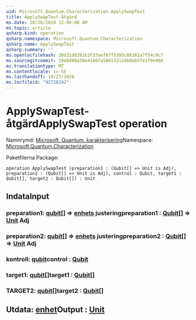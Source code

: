 ```yaml
---
uid: Microsoft.Quantum.Characterization.ApplySwapTest
title: ApplySwapTest-åtgärd
ms.date: 10/26/2020 12:00:00 AM
ms.topic: article
qsharp.kind: operation
qsharp.namespace: Microsoft.Quantum.Characterization
qsharp.name: ApplySwapTest
qsharp.summary: ''
ms.openlocfilehash: 30d31d8391b3f37aef87f5395c08381a7f54c9c7
ms.sourcegitcommit: 29e0d88a30e4166fa580132124b0eb57e1f0e986
ms.translationtype: MT
ms.contentlocale: sv-SE
ms.lasthandoff: 10/27/2020
ms.locfileid: "92728242"
---
```

# <a name="applyswaptest-operation"></a><span data-ttu-id="fbbcb-102">ApplySwapTest-åtgärd</span><span class="sxs-lookup"><span data-stu-id="fbbcb-102">ApplySwapTest operation</span></span>

<span data-ttu-id="fbbcb-103">Namnrymd: [Microsoft. Quantum. karakterisering](xref:Microsoft.Quantum.Characterization)</span><span class="sxs-lookup"><span data-stu-id="fbbcb-103">Namespace: [Microsoft.Quantum.Characterization](xref:Microsoft.Quantum.Characterization)</span></span>

<span data-ttu-id="fbbcb-104">Paketfilerna [](https://nuget.org/packages/)</span><span class="sxs-lookup"><span data-stu-id="fbbcb-104">Package: [](https://nuget.org/packages/)</span></span>




```qsharp
operation ApplySwapTest (preparation1 : (Qubit[] => Unit is Adj), preparation2 : (Qubit[] => Unit is Adj), control : Qubit, target1 : Qubit[], target2 : Qubit[]) : Unit
```


## <a name="input"></a><span data-ttu-id="fbbcb-105">Indata</span><span class="sxs-lookup"><span data-stu-id="fbbcb-105">Input</span></span>

### <a name="preparation1--qubit--unit-adj"></a><span data-ttu-id="fbbcb-106">preparation1: [qubit](xref:microsoft.quantum.lang-ref.qubit)[] => [enhets](xref:microsoft.quantum.lang-ref.unit) justering</span><span class="sxs-lookup"><span data-stu-id="fbbcb-106">preparation1 : [Qubit](xref:microsoft.quantum.lang-ref.qubit)[] => [Unit](xref:microsoft.quantum.lang-ref.unit) Adj</span></span>




### <a name="preparation2--qubit--unit-adj"></a><span data-ttu-id="fbbcb-107">preparation2: [qubit](xref:microsoft.quantum.lang-ref.qubit)[] => [enhets](xref:microsoft.quantum.lang-ref.unit) justering</span><span class="sxs-lookup"><span data-stu-id="fbbcb-107">preparation2 : [Qubit](xref:microsoft.quantum.lang-ref.qubit)[] => [Unit](xref:microsoft.quantum.lang-ref.unit) Adj</span></span>




### <a name="control--qubit"></a><span data-ttu-id="fbbcb-108">kontroll: [qubit](xref:microsoft.quantum.lang-ref.qubit)</span><span class="sxs-lookup"><span data-stu-id="fbbcb-108">control : [Qubit](xref:microsoft.quantum.lang-ref.qubit)</span></span>




### <a name="target1--qubit"></a><span data-ttu-id="fbbcb-109">target1: [qubit](xref:microsoft.quantum.lang-ref.qubit)[]</span><span class="sxs-lookup"><span data-stu-id="fbbcb-109">target1 : [Qubit](xref:microsoft.quantum.lang-ref.qubit)[]</span></span>




### <a name="target2--qubit"></a><span data-ttu-id="fbbcb-110">TARGET2: [qubit](xref:microsoft.quantum.lang-ref.qubit)[]</span><span class="sxs-lookup"><span data-stu-id="fbbcb-110">target2 : [Qubit](xref:microsoft.quantum.lang-ref.qubit)[]</span></span>





## <a name="output--unit"></a><span data-ttu-id="fbbcb-111">Utdata: [enhet](xref:microsoft.quantum.lang-ref.unit)</span><span class="sxs-lookup"><span data-stu-id="fbbcb-111">Output : [Unit](xref:microsoft.quantum.lang-ref.unit)</span></span>

